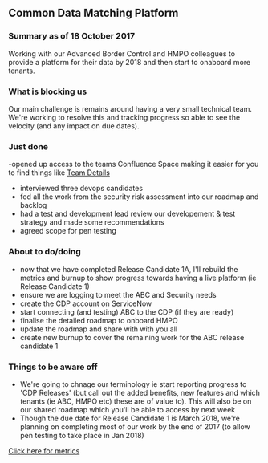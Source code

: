 ## Common Data Matching Platform

### Summary as of 18 October  2017
Working with our Advanced Border Control and HMPO colleagues to provide a platform for their data by 2018 and then start to onaboard more tenants.

### What is blocking us
Our main challenge is remains around having a very small technical team. We're working to resolve this and tracking progress so able to see the velocity (and any impact on due dates). 

### Just done
-opened up access to the teams Confluence Space making it easier for you to find things like [Team Details](https://collaboration.homeoffice.gov.uk/display/CDP/A.+Team)
- interviewed three devops candidates
- fed all the work from the security risk assessment into our roadmap and backlog
- had a test and development lead review  our developement  & test strategy and made some recommendations
- agreed scope for pen testing

### About to do/doing
- now that we have completed Release Candidate 1A, I'll rebuild the metrics and burnup to show progress towards having a live platform (ie Release Candidate 1)
- ensure we are logging to meet the ABC and Security needs
- create the CDP account on ServiceNow
- start connecting (and testing) ABC to the CDP (if they are ready)
- finalise the detailed roadmap to onboard HMPO
- update the roadmap and share with with you all
- create new burnup to cover the remaining work for the ABC release candidate 1

### Things to be aware off
- We're going to chnage our terminology ie start reporting progress to 'CDP Releases' (but call out the added benefits, new features and which tenants (ie ABC, HMPO etc) these are of value to). This will also be on our shared roadmap which you'll be able to access by next week
- Though the due date for Release Candidate 1 is March 2018, we're planning on completing most of our work by the end of 2017 (to allow pen testing to take place in Jan 2018)

[Click here for metrics](metrics.html)
